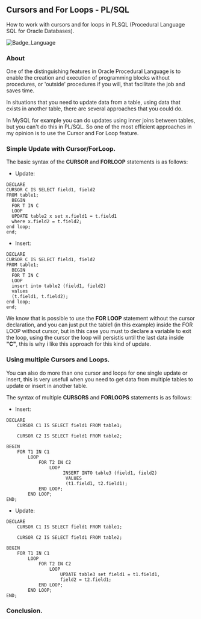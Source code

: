 ## Cursors and For Loops - PL/SQL
How to work with cursors and for loops in PLSQL (Procedural Language SQL for Oracle Databases).

![Badge_Language](https://img.shields.io/badge/Language-PLSQL-brightgreen)

### About

One of the distinguishing features in Oracle Procedural Language is to enable the creation and execution of programming blocks without procedures, or 'outside' procedures if you will, that facilitate the job and saves time.

In situations that you need to update data from a table, using data that exists in another table, there are several approaches that you could do.

In MySQL for example you can do updates using inner joins between tables, but you can't do this in PL/SQL. So one of the most efficient approaches in my opinion is to use the Cursor and For Loop feature.

### Simple Update with Cursor/ForLoop.

The basic syntax of the **CURSOR** and **FORLOOP** statements is as follows:

- Update:
```
DECLARE 
CURSOR C IS SELECT field1, field2
FROM table1;	  
  BEGIN
  FOR T IN C
  LOOP
  UPDATE table2 x set x.field1 = t.field1
  where x.field2 = t.field2;       
end loop;
end;
```

- Insert:
```
DECLARE 
CURSOR C IS SELECT field1, field2
FROM table1;	  
  BEGIN
  FOR T IN C
  LOOP
  insert into table2 (field1, field2) 
  values 
  (t.field1, t.field2);
end loop;
end;
```
We know that is possible to use the **FOR LOOP** statement without the cursor declaration, and you can just put the table1 (in this example) inside the FOR LOOP without cursor, but in this case you must to declare a variable to exit the loop, using the cursor the loop will persistis until the last data inside **"C"**, this is why i like this approach for this kind of update.

### Using multiple Cursors and Loops.

You can also do more than one cursor and loops for one single update or insert, this is very usefull when you need to get data from multiple tables to update or insert in another table.

The syntax of multiple **CURSORS** and **FORLOOPS** statements is as follows:

- Insert:
```
DECLARE 
	CURSOR C1 IS SELECT field1 FROM table1; 
	
	CURSOR C2 IS SELECT field1 FROM table2;

BEGIN
	FOR T1 IN C1 
		LOOP
			FOR T2 IN C2 
				LOOP
					 INSERT INTO table3 (field1, field2) 
					  VALUES 
					  (t1.field1, t2.field1); 						 					  
			END LOOP;
		END LOOP;
END;
```

- Update:
```
DECLARE 
	CURSOR C1 IS SELECT field1 FROM table1; 
	
	CURSOR C2 IS SELECT field1 FROM table2;

BEGIN
	FOR T1 IN C1 
		LOOP
			FOR T2 IN C2 
				LOOP
                    UPDATE table3 set field1 = t1.field1,
                    field2 = t2.field1;						 					  
			END LOOP;
		END LOOP;
END;
```

### Conclusion.

